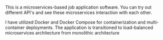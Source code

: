 This is a microservices-based job application software. You can try out different API's and see these microservices interaction with each other.

I have utilized Docker and Docker Compose for containerization and multi-container deployments.
The application is transitioned to load-balanced microservices architecture from monolithic architecture
